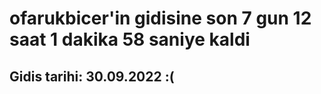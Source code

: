 # ofarukbicer'in gidisine son 7 gun 12 saat 1 dakika 58 saniye kaldi

## Gidis tarihi: 30.09.2022 :(